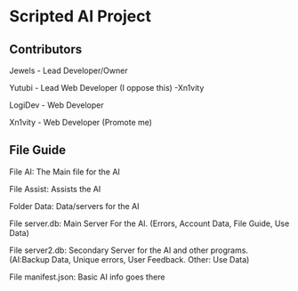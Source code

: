 <h1>Scripted AI Project</h1>


<h2>Contributors</h2>

<p>Jewels - Lead Developer/Owner</p>
<p>Yutubi - Lead Web Developer (I oppose this) -Xn1vity</p>
<p>LogiDev - Web Developer<p>
<p>Xn1vity - Web Developer (Promote me)</p>




<h2>File Guide</h2>

<p>File AI:
The Main file for the AI</p>
<p>File Assist:
Assists the AI</p>
<p>Folder Data:
Data/servers for the AI</p>
<p>File server.db:
Main Server For the AI. (Errors, Account Data, File Guide, Use Data)</p>
<p>File server2.db:
Secondary Server for the AI and other programs. (AI:Backup Data, Unique errors, User Feedback. Other: Use Data)</p>
<p>File manifest.json:
Basic AI info goes there</p>
